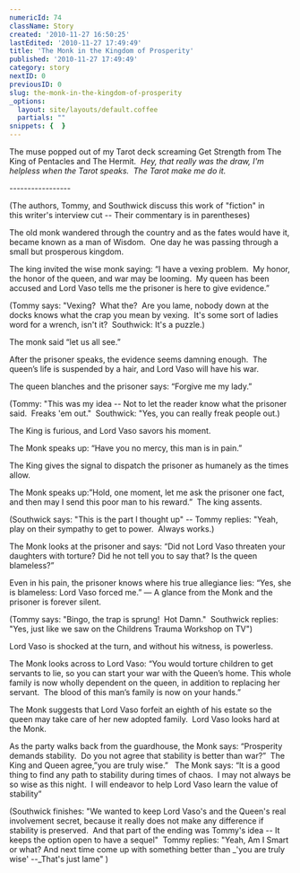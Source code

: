 ```yaml
---
numericId: 74
className: Story
created: '2010-11-27 16:50:25'
lastEdited: '2010-11-27 17:49:49'
title: 'The Monk in the Kingdom of Prosperity'
published: '2010-11-27 17:49:49'
category: story
nextID: 0
previousID: 0
slug: the-monk-in-the-kingdom-of-prosperity
_options:
  layout: site/layouts/default.coffee
  partials: ""
snippets: {  }
---
```

The muse popped out of my Tarot deck screaming Get Strength from The King of Pentacles and The Hermit. &nbsp;_Hey, that really was the draw, I'm helpless when the Tarot speaks. &nbsp;The Tarot make me do it._

-----------------&nbsp;

(The authors, Tommy, and Southwick discuss this work of &quot;fiction&quot; in this&nbsp;writer's interview cut -- Their commentary is in parentheses)

The old monk wandered through the country and as the fates would have it, became known as a man of Wisdom.&nbsp; One day he was passing through a small but prosperous kingdom.

The king invited the wise monk saying: &ldquo;I have a vexing problem.&nbsp; My honor, the honor of the queen, and war may be looming. &nbsp;My queen has been accused and Lord Vaso tells me the prisoner is here to give evidence.&rdquo;

(Tommy says: &quot;Vexing? &nbsp;What the? &nbsp;Are you lame, nobody down at the docks knows what the crap you mean by vexing. &nbsp;It's some sort of ladies word for a wrench, isn't it? &nbsp;Southwick: It's a puzzle.)

The monk said &ldquo;let us all see.&rdquo;

After the prisoner speaks, the evidence seems damning enough.&nbsp; The queen&rsquo;s life is suspended by a hair, and Lord Vaso will have his war.

The queen blanches and the prisoner says: &ldquo;Forgive me my lady.&rdquo;

(Tommy: &quot;This was my idea -- Not to let the reader know what the prisoner said. &nbsp;Freaks 'em out.&quot; &nbsp;Southwick: &quot;Yes, you can really freak people out.)

The King is furious, and Lord Vaso savors his moment.

The Monk speaks up: &ldquo;Have you no mercy, this man is in pain.&rdquo;

The King gives the signal to dispatch the prisoner as humanely as the times allow.

The Monk speaks up:&rdquo;Hold, one moment, let me ask the prisoner one fact, and then may I send this poor man to his reward.&rdquo;&nbsp; The king assents.

(Southwick says: &quot;This is the part I thought up&quot; -- Tommy replies: &quot;Yeah, play on their sympathy to get to power. &nbsp;Always works.)&nbsp;

The Monk looks at the prisoner and says: &ldquo;Did not Lord Vaso threaten your daughters with torture? Did he not tell you to say that? Is the queen blameless?&rdquo;

Even in his pain, the prisoner knows where his true allegiance lies: &ldquo;Yes, she is blameless: Lord Vaso forced me.&rdquo; &mdash; A glance from the Monk and the prisoner is forever silent.

(Tommy says: &quot;Bingo, the trap is sprung! &nbsp;Hot Damn.&quot; &nbsp;Southwick replies: &quot;Yes, just like we saw on the Childrens Trauma Workshop on TV&quot;)

Lord Vaso is shocked at the turn, and&nbsp;without his witness, is powerless.

The Monk looks across to Lord Vaso: &ldquo;You would torture children to get servants to lie, so you can start your war with the Queen&rsquo;s home. This whole family is now wholly dependent on the queen, in addition to replacing her servant.&nbsp; The blood of this man&rsquo;s family is now on your hands.&rdquo;

The Monk suggests that Lord Vaso forfeit an eighth of his estate so the queen may take care of her new adopted family. &nbsp;Lord Vaso looks hard at the Monk.

As the party walks back from the guardhouse, the Monk says: &ldquo;Prosperity demands stability.&nbsp; Do you not agree that stability is better than war?&rdquo;&nbsp; The King and Queen agree,&rdquo;you are truly wise.&rdquo; &nbsp; The Monk says: &ldquo;It is a good thing to find any path to stability during times of chaos.&nbsp; I may not always be so wise as this night.&nbsp; I will endeavor to help Lord Vaso learn the value of stability&rdquo;

(Southwick finishes: &quot;We wanted to keep Lord Vaso's and the Queen's real involvement secret, because it really does not make any difference if stability is preserved. &nbsp;And that part of the ending was Tommy's idea -- It keeps the option open to have a sequel&quot; &nbsp;Tommy replies: &quot;Yeah, Am I Smart or what? And next time come up with something better than _'you are truly wise' --_That's just lame&quot; )


